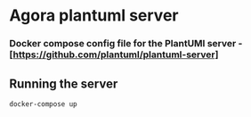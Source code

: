 # Agora plantuml server

### Docker compose config file for the PlantUMl server - [https://github.com/plantuml/plantuml-server]

## Running the server

```
docker-compose up
```
